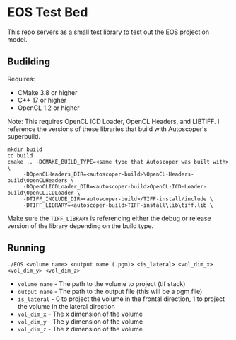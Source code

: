 # EOS Test Bed
This repo servers as a small test library to test out the EOS projection model.

## Budilding

Requires:
* CMake 3.8 or higher
* C++ 17 or higher
* OpenCL 1.2 or higher

Note: This requires OpenCL ICD Loader, OpenCL Headers, and LIBTIFF. I reference the versions of these libraries that build with Autoscoper's superbuild.

```
mkdir build
cd build
cmake .. -DCMAKE_BUILD_TYPE=<same type that Autoscoper was built with> \
     -DOpenCLHeaders_DIR=<autoscoper-build>\OpenCL-Headers-build\OpenCLHeaders \
     -DOpenCLICDLoader_DIR=<autoscoper-build>OpenCL-ICD-Loader-build\OpenCLICDLoader \
     -DTIFF_INCLUDE_DIR=<autoscoper-build>/TIFF-install/include \
     -DTIFF_LIBRARY=<autoscoper-build>TIFF-install\lib\tiff.lib \
```
Make sure the `TIFF_LIBRARY` is referencing either the debug or release version of the library depending on the build type.


## Running
```
./EOS <volume name> <output name (.pgm)> <is_lateral> <vol_dim_x> <vol_dim_y> <vol_dim_z>
```

* `volume name` - The path to the volume to project (tif stack)
* `output name` - The path to the output file (this will be a pgm file)
* `is_lateral` - 0 to project the volume in the frontal direction, 1 to project the volume in the lateral direction
* `vol_dim_x` - The x dimension of the volume
* `vol_dim_y` - The y dimension of the volume
* `vol_dim_z` - The z dimension of the volume